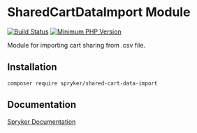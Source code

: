 # SharedCartDataImport Module
[![Build Status](https://travis-ci.org/spryker/shared-cart-data-import.svg)](https://travis-ci.org/spryker/shared-cart-data-import)
[![Minimum PHP Version](https://img.shields.io/badge/php-%3E%3D%207.2-8892BF.svg)](https://php.net/)

Module for importing cart sharing from .csv file.

## Installation

```
composer require spryker/shared-cart-data-import
```

## Documentation

[Spryker Documentation](https://academy.spryker.com/developing_with_spryker/module_guide/modules.html)
